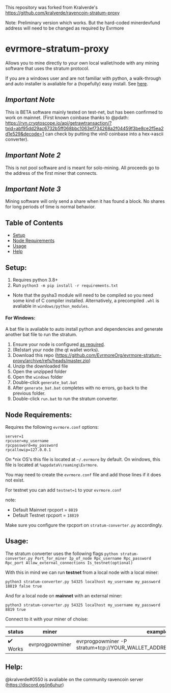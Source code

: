 This repository was forked from Kralverde's https://github.com/kralverde/ravencoin-stratum-proxy

Note: Preliminary version which works. But the hard-coded minerdevfund address will need to be changed as required by Evrmore

# evrmore-stratum-proxy
Allows you to mine directly to your own local wallet/node with any mining software that uses the stratum protocol.

If you are a windows user and are not familiar with python, a walk-through and auto installer is avaliable for a (hopefully) easy install. See [here](#windows).

## *Important Note*
This is BETA software mainly tested on test-net, but has been confirmed to work on mainnet. (First known coinbase thanks to @pdath: https://rvn.cryptoscope.io/api/getrawtransaction/?txid=abf95dd29ac6732b5ff068bbc1063ef734268a2f04459f3be8ce2f5ea2d1e529&decode=1 can check by putting the vin0 coinbase into a hex->ascii converter).

## *Important Note 2*
This is not pool software and is meant for solo-mining. All proceeds go to the address of the first miner that connects.

## *Important Note 3*
Mining software will only send a share when it has found a block. No shares for long periods of time is normal behavior.

## Table of Contents  
- [Setup](#setup)
- [Node Requirements](#node)
- [Usage](#usage)
- [Help](#help)

<a name="setup"/>

## Setup:

1. Requires python 3.8+
2. Run `python3 -m pip install -r requirements.txt`
  - Note that the pysha3 module will need to be compiled so you need some kind of C compiler installed. Alternatively, a precompiled `.whl` is avaliable in `windows/python_modules`.

<a name="windows"/>

#### For Windows:
A bat file is avaliable to auto install python and dependencies and generate another bat file to run the stratum.
1. Ensure your node is configured [as required](#node).
2. (Re)start your node (the qt wallet works).
3. Download this repo (https://github.com/EvrmoreOrg/evrmore-stratum-proxy/archive/refs/heads/master.zip)
4. Unzip the downloaded file
5. Open the unzipped folder
6. Open the `windows` folder
7. Double-click `generate_bat.bat`
8. After `generate_bat.bat` completes with no errors, go back to the previous folder.
9. Double-click `run.bat` to run the stratum converter.

<a name="node"/>

## Node Requirements:

Requires the following `evrmore.conf` options:
```
server=1
rpcuser=my_username
rpcpassword=my_password
rpcallowip=127.0.0.1
```
On *nix OS's this file is located at `~/.evrmore` by default. On windows, this file is located at `%appdata%\roaming\Evrmore`.

You may need to create the `evrmore.conf` file and add those lines if it does not exist.

For testnet you can add `testnet=1` to your `evrmore.conf`

note:
- Default Mainnet rpcport = `8819`
- Default Testnet rpcport = `18819`

Make sure you configure the rpcport on `stratum-converter.py` accordingly.

<a name="usage"/>

## Usage:
The stratum converter uses the following flags `python stratum-converter.py Port_for_miner Ip_of_node Rpc_username Rpc_password Rpc_port Allow_external_connections Is_testnet(optional)` 

With this in mind we can run **testnet** from a local node with a local miner:
```
python3 stratum-converter.py 54325 localhost my_username my_password 18819 false true
```
And for a local node on **mainnet** with an external miner:
```
python3 stratum-converter.py 54325 localhost my_username my_password 8819 true
```

Connect to it with your miner of choise:

| status | miner | example |
| - | - | - |
| :heavy_check_mark: Works | evrprogpowminer | evrprogpowminer -P stratum+tcp://YOUR_WALLET_ADDRESS.worker@PROXY_IP:54325 |

<a name="help"/>

## Help:
@kralverde#0550 is avaliable on the community ravencoin server (https://discord.gg/jn6uhur)

